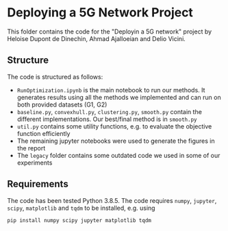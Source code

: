 # Deploying a 5G Network Project

This folder contains the code for the "Deployin a 5G network" project by Heloise Dupont de Dinechin, Ahmad Ajalloeian and Delio Vicini.

## Structure
The code is structured as follows:
* `RunOptimization.ipynb` is the main notebook to run our methods. It generates results using all the methods we implemented and can run on both provided datasets (G1, G2)
* `baseline.py`, `convexhull.py`, `clustering.py`, `smooth.py` contain the different implementations. Our best/final method is in `smooth.py`
* `util.py` contains some utility functions, e.g. to evaluate the objective function efficiently
* The remaining jupyter notebooks were used to generate the figures in the report
* The `legacy` folder contains some outdated code we used in some of our experiments


## Requirements
The code has been tested Python 3.8.5. The code requires `numpy`, `jupyter`, `scipy`, `matplotlib` and `tqdm` to be installed, e.g. using
```
pip install numpy scipy jupyter matplotlib tqdm
```